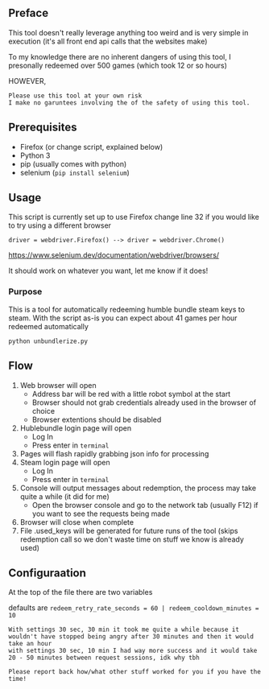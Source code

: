 ## Preface

This tool doesn't really leverage anything too weird and is very simple in execution (it's all front end api calls that the websites make)

To my knowledge there are no inherent dangers of using this tool, I presonally redeemed over 500 games (which took 12 or so hours)

HOWEVER,

```
Please use this tool at your own risk
I make no garuntees involving the of the safety of using this tool.
```

## Prerequisites

- Firefox (or change script, explained below)
- Python 3
- pip (usually comes with python)
- selenium (`pip install selenium`)

## Usage

This script is currently set up to use Firefox change line 32 if you would like to try using a different browser

`driver = webdriver.Firefox() --> driver = webdriver.Chrome()`

https://www.selenium.dev/documentation/webdriver/browsers/

It should work on whatever you want, let me know if it does!

### Purpose

This is a tool for automatically redeeming humble bundle steam keys to steam. With the script as-is you can expect about 41 games per hour redeemed automatically

`python unbundlerize.py`

## Flow

1. Web browser will open
   - Address bar will be red with a little robot symbol at the start
   - Browser should not grab credentials already used in the browser of choice
   - Browser extentions should be disabled
1. Hublebundle login page will open
   - Log In
   - Press enter in `terminal`
1. Pages will flash rapidly grabbing json info for processing
1. Steam login page will open
   - Log In
   - Press enter in `terminal`
1. Console will output messages about redemption, the process may take quite a while (it did for me)
   - Open the browser console and go to the network tab (usually F12) if you want to see the requests being made
1. Browser will close when complete
1. File .used_keys will be generated for future runs of the tool (skips redemption call so we don't waste time on stuff we know is already used)

## Configuraation

At the top of the file there are two variables

defaults are `redeem_retry_rate_seconds = 60 | redeem_cooldown_minutes = 10`

```
With settings 30 sec, 30 min it took me quite a while because it wouldn't have stopped being angry after 30 minutes and then it would take an hour
with settings 30 sec, 10 min I had way more success and it would take 20 - 50 minutes between request sessions, idk why tbh

Please report back how/what other stuff worked for you if you have the time!
```
